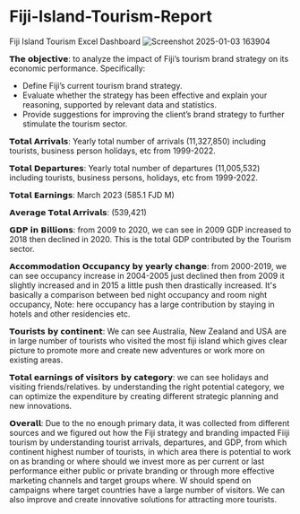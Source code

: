 # Fiji-Island-Tourism-Report
Fiji Island Tourism Excel Dashboard
![Screenshot 2025-01-03 163904](https://github.com/user-attachments/assets/cb23eacd-8fb8-459e-81ee-6406a9997d8b)

𝗧𝗵𝗲 𝗼𝗯𝗷𝗲𝗰𝘁𝗶𝘃𝗲: to analyze the impact of Fiji’s tourism brand strategy on its economic performance. 
Specifically: 
- Define Fiji’s current tourism brand strategy. 
- Evaluate whether the strategy has been effective and explain your reasoning, supported by relevant data and statistics. 
- Provide suggestions for improving the client’s brand strategy to further stimulate the tourism sector.


𝗧𝗼𝘁𝗮𝗹 𝗔𝗿𝗿𝗶𝘃𝗮𝗹𝘀: Yearly total number of arrivals (11,327,850) including tourists, business person holidays, etc from 1999-2022.

𝗧𝗼𝘁𝗮𝗹 𝗗𝗲𝗽𝗮𝗿𝘁𝘂𝗿𝗲𝘀: Yearly total number of departures (11,005,532) including tourists, business persons, holidays, etc from 1999-2022.

𝗧𝗼𝘁𝗮𝗹 𝗘𝗮𝗿𝗻𝗶𝗻𝗴𝘀: March 2023 (585.1 FJD M)


𝗔𝘃𝗲𝗿𝗮𝗴𝗲 𝗧𝗼𝘁𝗮𝗹 𝗔𝗿𝗿𝗶𝘃𝗮𝗹𝘀: (539,421)

𝗚𝗗𝗣 𝗶𝗻 𝗕𝗶𝗹𝗹𝗶𝗼𝗻𝘀: from 2009 to 2020, we can see in 2009 GDP increased to 2018 then declined in 2020. This is the total GDP contributed by the Tourism sector.


𝗔𝗰𝗰𝗼𝗺𝗺𝗼𝗱𝗮𝘁𝗶𝗼𝗻 𝗢𝗰𝗰𝘂𝗽𝗮𝗻𝗰𝘆 𝗯𝘆 𝘆𝗲𝗮𝗿𝗹𝘆 𝗰𝗵𝗮𝗻𝗴𝗲: from 2000-2019, we can see occupancy increase in 2004-2005 just declined then from 2009 it slightly increased and in 2015 a little push then drastically increased.
It's basically a comparison between bed night occupancy and room night occupancy,
Note: here occupancy has a large contribution by staying in hotels and other residencies etc.

𝗧𝗼𝘂𝗿𝗶𝘀𝘁𝘀 𝗯𝘆 𝗰𝗼𝗻𝘁𝗶𝗻𝗲𝗻𝘁: We can see Australia, New Zealand and USA are in large number of tourists who visited the most fiji island which gives clear picture to promote more and create new adventures or work more on existing areas.

𝗧𝗼𝘁𝗮𝗹 𝗲𝗮𝗿𝗻𝗶𝗻𝗴𝘀 𝗼𝗳 𝘃𝗶𝘀𝗶𝘁𝗼𝗿𝘀 𝗯𝘆 𝗰𝗮𝘁𝗲𝗴𝗼𝗿𝘆: we can see holidays and visiting friends/relatives. by understanding the right potential category, we can optimize the expenditure by creating different strategic planning and new innovations.


𝗢𝘃𝗲𝗿𝗮𝗹𝗹: Due to the no enough primary data, it was collected from different sources and we figured out how the Fiji strategy and branding impacted Fiiji tourism by understanding tourist arrivals, departures, and GDP, from which continent highest number of tourists, in which area there is potential to work on as branding or where should we invest more as per current or last performance either public or private branding or through more effective marketing channels and target groups where. W should spend on campaigns where target countries have a large number of visitors. We can also improve and create innovative solutions for attracting more tourists. 
